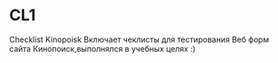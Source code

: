 # CL1
Checklist Kinopoisk
Включает чеклисты для тестирования Веб форм сайта Кинопоиск,выполнялся в учебных целях :)
